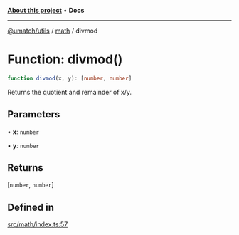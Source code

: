 [**About this project**](../../README.md) • **Docs**

***

[@umatch/utils](../../api.md) / [math](../README.md) / divmod

# Function: divmod()

```ts
function divmod(x, y): [number, number]
```

Returns the quotient and remainder of x/y.

## Parameters

• **x**: `number`

• **y**: `number`

## Returns

[`number`, `number`]

## Defined in

[src/math/index.ts:57](https://github.com/umatch-oficial/utils/blob/main/src/math/index.ts#L57)
